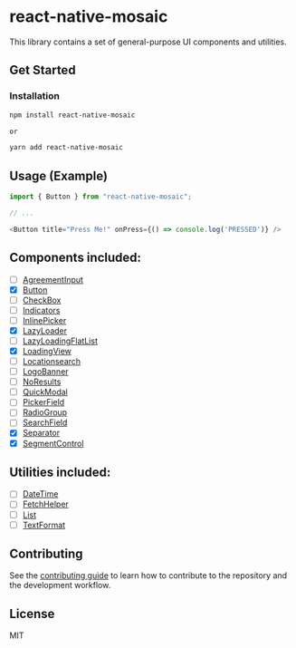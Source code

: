 # react-native-mosaic

This library contains a set of general-purpose UI components and utilities.

## Get Started

### Installation

```sh
npm install react-native-mosaic

or 

yarn add react-native-mosaic
```

## Usage (Example)

```js
import { Button } from "react-native-mosaic";

// ...

<Button title="Press Me!" onPress={() => console.log('PRESSED')} />
```

## Components included:
- [ ] [AgreementInput]()
- [x] [Button](https://github.com/AdamLee321/react-native-mosaic/blob/master/docs/Button.md)
- [ ] [CheckBox]()
- [ ] [Indicators]()
- [ ] [InlinePicker]()
- [x] [LazyLoader]()
- [ ] [LazyLoadingFlatList](https://reactnativeelements.com/docs/badge)
- [x] [LoadingView](https://github.com/AdamLee321/react-native-mosaic/blob/master/docs/LoadingView.md)
- [ ] [Locationsearch]()
- [ ] [LogoBanner]()
- [ ] [NoResults]()
- [ ] [QuickModal]()
- [ ] [PickerField]()
- [ ] [RadioGroup]()
- [ ] [SearchField]()
- [x] [Separator]()
- [x] [SegmentControl](https://github.com/AdamLee321/react-native-mosaic/blob/master/docs/SegmentControl.md)

## Utilities included:
- [ ] [DateTime]()
- [ ] [FetchHelper]()
- [ ] [List]()
- [ ] [TextFormat]()

## Contributing

See the [contributing guide](CONTRIBUTING.md) to learn how to contribute to the repository and the development workflow.

## License

MIT
